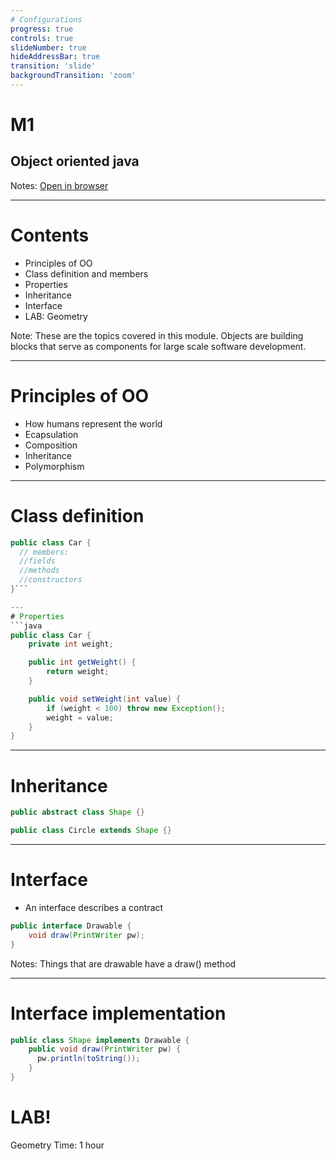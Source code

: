 ```yaml
---
# Configurations
progress: true
controls: true
slideNumber: true
hideAddressBar: true
transition: 'slide' 
backgroundTransition: 'zoom'
---
```


# M1
## Object oriented java

Notes:
[Open in browser](https://mark.show/?source=https://github.com/rofr/java-training/raw/master/docs/M1_Objectoriented_java/slides.md)

---

# Contents
- Principles of OO
- Class definition and members
- Properties
- Inheritance
- Interface
- LAB: Geometry

Note: These are the topics covered in this module. Objects are building blocks that serve as components for large scale software development.

---

# Principles of OO
 - How humans represent the world
 - Ecapsulation
 - Composition
 - Inheritance
 - Polymorphism

---

# Class definition
```java
public class Car { 
  // members:
  //fields
  //methods
  //constructors
}```

---
# Properties
```java
public class Car {
    private int weight;

    public int getWeight() {
        return weight;
    }

    public void setWeight(int value) {
        if (weight < 100) throw new Exception();
        weight = value;
    }
}
```
---
# Inheritance
```java
public abstract class Shape {}

public class Circle extends Shape {}
```
---
# Interface
- An interface describes a contract
```java
public interface Drawable {
    void draw(PrintWriter pw);
}
```
Notes: Things that are drawable have a draw() method
___

# Interface implementation
```java
public class Shape implements Drawable {
    public void draw(PrintWriter pw) {
      pw.println(toString());
    }
}
```
# LAB!
Geometry
Time: 1 hour

